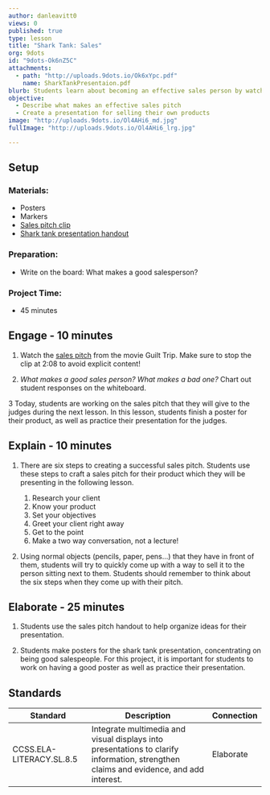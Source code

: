 ```yaml
---
author: danleavitt0
views: 0
published: true
type: lesson
title: "Shark Tank: Sales"
org: 9dots
id: "9dots-Ok6nZ5C"
attachments: 
  - path: "http://uploads.9dots.io/Ok6xYpc.pdf"
    name: SharkTankPresentaion.pdf
blurb: Students learn about becoming an effective sales person by watching a video and practicing on their fellow students. Students demonstrate learning by developing a sales pitch for their product.
objective: 
  - Describe what makes an effective sales pitch
  - Create a presentation for selling their own products
image: "http://uploads.9dots.io/Ol4AHi6_md.jpg"
fullImage: "http://uploads.9dots.io/Ol4AHi6_lrg.jpg"

---
```


## Setup

### Materials:

- Posters
- Markers
- [Sales pitch clip](https://www.youtube.com/watch?v=h5xJrw_h5Nk)
- [Shark tank presentation handout](http://uploads.9dots.io/Ok6xYpc.pdf)

### Preparation:

- Write on the board:  What makes a good salesperson?

### Project Time:

- 45 minutes

## Engage - 10 minutes

1. Watch the [sales pitch](https://www.youtube.com/watch?v=h5xJrw_h5Nk) from the movie Guilt Trip. Make sure to stop the clip at 2:08 to avoid explicit content!

2. _What makes a good sales person? What makes a bad one?_
Chart out student responses on the whiteboard.

3 Today, students are working on the sales pitch that they will give to the judges during the next lesson. In this lesson, students finish a poster for their product, as well as practice their presentation for the judges.

## Explain - 10 minutes

1. There are six steps to creating a successful sales pitch. Students use these steps to craft a sales pitch for their product which they will be presenting in the following lesson.
	1. Research your client
    2. Know your product
    3. Set your objectives
    4. Greet your client right away
    5. Get to the point
    6. Make a two way conversation, not a lecture!

2. Using normal objects (pencils, paper, pens...) that they have in front of them, students will try to quickly come up with a way to sell it to the person sitting next to them. Students should remember to think about the six steps when they come up with their pitch.

## Elaborate - 25 minutes

1. Students use the sales pitch handout to help organize ideas for their presentation. 

2. Students make posters for the shark tank presentation, concentrating on being good salespeople. For this project, it is important for students to work on having a good poster as well as practice their presentation.

## Standards
Standard | Description | Connection
---------|-------------| -------
CCSS.ELA-LITERACY.SL.8.5 | Integrate multimedia and visual displays into presentations to clarify information, strengthen claims and evidence, and add interest. | Elaborate
